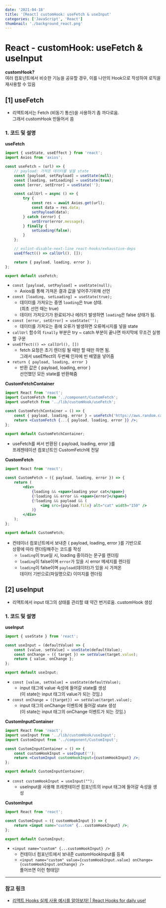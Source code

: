 ```yaml
---
date: '2021-04-18'
title: '[React] customHook: useFetch & useInput'
categories: ['JavaScript', 'React']
thumbnail: './background_react.png'
---
```


# React - customHook: useFetch & useInput

**customHook?**  
여러 컴포넌트에서 비슷한 기능을 공유할 경우, 이를 나만의 Hook으로 작성하여 로직을 재사용할 수 있음

## **[1]** useFetch

-   리액트에서는 Fetch (비동기 통신)을 사용하기 좀 까다로움.  
     그래서 customHook 만들어서 씀

### **1**. 코드 및 설명

**useFetch**

```jsx
import { useState, useEffect } from 'react';
import Axios from 'axios';

const useFetch = (url) => {
    // payload: 가져온 데이터를 넣을 state
    const [payload, setPayload] = useState(null);
    const [loading, setLoading] = useState(true);
    const [error, setError] = useState('');

    const callUrl = async () => {
        try {
            const res = await Axios.get(url);
            const data = res.data;
            setPayload(data);
        } catch (error) {
            setError(error.message);
        } finally {
            setLoading(false);
        }
    };

    // eslint-disable-next-line react-hooks/exhaustive-deps
    useEffect(() => callUrl(), []);

    return { payload, loading, error };
};

export default useFetch;
```

-   `const [payload, setPayload] = useState(null);`
    -   Axios를 통해 가져온 결과 값을 넣어주기위해 선언
-   `const [loading, setLoading] = useState(true);`
    -   데이터를 가져오는 중엔 `loading`은 true 상태.  
         (최초 선언 때는 true)
    -   데이터 가져오기가 완료되거나 에러가 발생하면 `loading`은 false 상태가 됨.
-   `const [error, setError] = useState('');`
    -   데이터를 가져오는 중에 오류가 발생하면 오류메시지를 넣을 state
-   `callUrl` 함수의 `finally` 부분은 try ~ catch 부분이 끝나면 마지막에 무조건 실행할 구문
-   `useEffect(() => callUrl(), [])`
    -   fetch 요청은 초기 렌더링 될 때만 할 때만 하면 됨.  
         그래서 useEffect의 두번째 인자에 빈 배열을 넣어줌
-   `return { payload, loading, error }`
    -   반환 값은 { payload, loading, error }  
         선언했던 모든 state를 반환해줌

**CustomFetchContainer**

```jsx
import React from 'react';
import CustomFetch from '../component/CustomFetch';
import useFetch from '../lib/customHook/useFetch';

const CustomFetchContainer = () => {
    const { payload, loading, error } = useFetch('https://aws.random.cat/meow');
    return <CustomFetch {...{ payload, loading, error }} />;
};

export default CustomFetchContainer;
```

-   useFetch를 써서 반환된 { payload, loading, error }를  
     프레젠테이션 컴포넌트인 CustomFetch에 전달

**CustomFetch**

```jsx
import React from 'react';

const CustomFetch = ({ payload, loading, error }) => {
    return (
        <div>
            {loading && <span>loading your cat</span>}
            {!loading && error && <span>{error}</span>}
            {!loading && payload && (
                <img src={payload.file} alt="cat" width="150" />
            )}
        </div>
    );
};

export default CustomFetch;
```

-   컨테이너 컴포넌트에서 보내준 { payload, loading, error }를 기반으로  
     상황에 따라 렌더링해주는 코드를 작성
    -   `loading`이 true일 시, loading 중이라는 문구를 렌더링
    -   `loading`이 false이며 `error`가 있을 시 error 메세지를 렌더링
    -   `loading`이 false이며 `payload`(데이터)가 있을 시 가져온  
         데이터 기반으로(파일명으로) 이미지를 렌더링

## **[2]** useInput

-   리액트에서 input 태그의 상태를 관리할 떄 약간 번거로움. customHook 생성

### **1**. 코드 및 설명

**useInput**

```jsx
import { useState } from 'react';

const useInput = (defaultValue) => {
    const [value, setValue] = useState(defaultValue);
    const onChange = ({ target }) => setValue(target.value);
    return { value, onChange };
};

export default useInput;
```

-   `const [value, setValue] = useState(defaultValue);`
    -   input 태그에 value 속성에 들어갈 state를 생성  
         (이 state는 input 태그의 value가 되는 것임.)
-   `const onChange = ({target}) => setValue(target.value);`
    -   input 태그의 onChange 이벤트에 들어갈 state 생성  
         (이 state는 input 태그의 onChange 이벤트가 되는 것임.)

**CustomInputContainer**

```jsx
import React from 'react';
import useInput from '../lib/customHook/useInput';
import CustomInput from '../component/CustomInput';

const CustomInputContainer = () => {
    const customHookInput = useInput('');
    return <CustomInput customHookInput={customHookInput} />;
};

export default CustomInputContainer;
```

-   `const customHookInput = useInput("");`
    -   useInput을 사용해 프레젠테이션 컴포넌트의 input 태그에 들어갈 속성을 생성

**CustomInput**

```jsx
import React from 'react';

const CustomInput = ({ customHookInput }) => {
    return <input name="custom" {...customHookInput} />;
};

export default CustomInput;
```

-   `<input name="custom" {...customHookInput} />`
    -   컨테이너 컴포넌트에서 보내준 customHookInput를 등록
    -   `<input name="custom" value={customHookInput.value} onChange={customHookInput.onChange} />`  
         풀어쓰면 이런 형태임!

---

### **참고 링크**

-   [리액트 Hooks 실제 사용 예시를 알아보자! | React Hooks for daily use!](https://youtu.be/sZDvByH2mNU)
